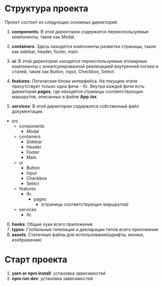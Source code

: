 # Структура проекта 
 
Проект состоит из следующих основных директорий: 
 
1. **components**: В этой директории содержатся переиспользуемые компоненты, такие как Modal. 
    
2. **containers**: Здесь находятся компоненты разметки страницы, такие как sidebar, header, footer, main. 
    
3. **ui**: В этой директории находятся переиспользуемые атомарные компоненты с инкапсулированной реализацией внутренней логики и стилей, такие как Button, Input, Checkbox, Select. 
    
4. **features**: Логические блоки интерфейса. На текущем этапе присутствует только одна фича - ifc. Внутри каждой фичи есть директория **pages**, где находятся страницы соответствующих маршрутов, описанных в файле **App.tsx**. 
    
5. **services**: В этой директории содержится собственный файл документации.
- src
  - components
    - Modal
  - containers
    - Sidebar
    - Header
    - Footer
    - Main
  - ui
    - Button
    - Input
    - Checkbox
    - Select
  - features
    - ifc
      - pages
        - (страницы соответствующих маршрутов)
  - services
    - ifc
6. **hooks**: Общие хуки всего приложения
7. **types**: Глобальные типизации и декларации типов всего приложения
8. **assets**: Статичные файлы для использования(шрифты, иконки, изображения)

# Старт проекта
1. **yarn or npm install**: установка зависимостей
2. **npm run dev**: установка зависимостей
